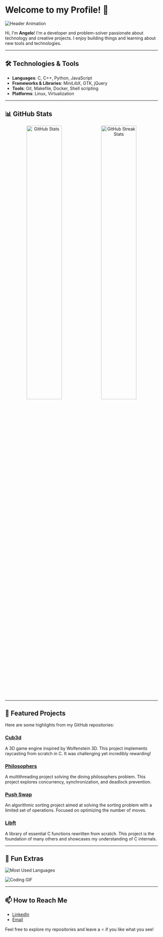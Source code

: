 # Welcome to my Profile! 👾

![Header Animation](https://media.tenor.com/M1a8cbcCmEgAAAAd/tenor.gif)

Hi, I'm **Angelo**! I'm a developer and problem-solver passionate about technology and creative projects. I enjoy building things and learning about new tools and technologies.

---

## 🛠 Technologies & Tools
- **Languages**: C, C++, Python, JavaScript
- **Frameworks & Libraries**: MiniLibX, GTK, jQuery
- **Tools**: Git, Makefile, Docker, Shell scripting
- **Platforms**: Linux, Virtualization

---

## 📊 GitHub Stats

<div align="center">
  <img src="https://github-readme-stats.vercel.app/api?username=Yekanat&show_icons=true&theme=radical" alt="GitHub Stats" width="48%" />
  <img src="https://github-readme-streak-stats.herokuapp.com/?user=Yekanat&theme=radical" alt="GitHub Streak Stats" width="48%" />
</div>

---

## 🎯 Featured Projects
Here are some highlights from my GitHub repositories:

### [Cub3d](https://github.com/Yekanat/cub3d)
A 3D game engine inspired by Wolfenstein 3D. This project implements raycasting from scratch in C. It was challenging yet incredibly rewarding!

### [Philosophers](https://github.com/Yekanat/philosophers)
A multithreading project solving the dining philosophers problem. This project explores concurrency, synchronization, and deadlock prevention.

### [Push Swap](https://github.com/Yekanat/push_swap)
An algorithmic sorting project aimed at solving the sorting problem with a limited set of operations. Focused on optimizing the number of moves.

### [Libft](https://github.com/Yekanat/libft)
A library of essential C functions rewritten from scratch. This project is the foundation of many others and showcases my understanding of C internals.

---

## 🌟 Fun Extras

![Most Used Languages](https://github-readme-stats.vercel.app/api/top-langs/?username=Yekanat&layout=compact&theme=radical)

![Coding GIF](https://media.giphy.com/media/L1R1tvI9svkIWwpVYr/giphy.gif)

---

## 📫 How to Reach Me
- [LinkedIn](https://www.linkedin.com/in/angelo-thekkanath-b2195b273?lipi=urn%3Ali%3Apage%3Ad_flagship3_profile_view_base_contact_details%3BSSV8NOsFSRiuEJOHkNQuag%3D%3D)
- [Email](mailto:athekkan@student.42roma.it)

Feel free to explore my repositories and leave a ⭐ if you like what you see!
